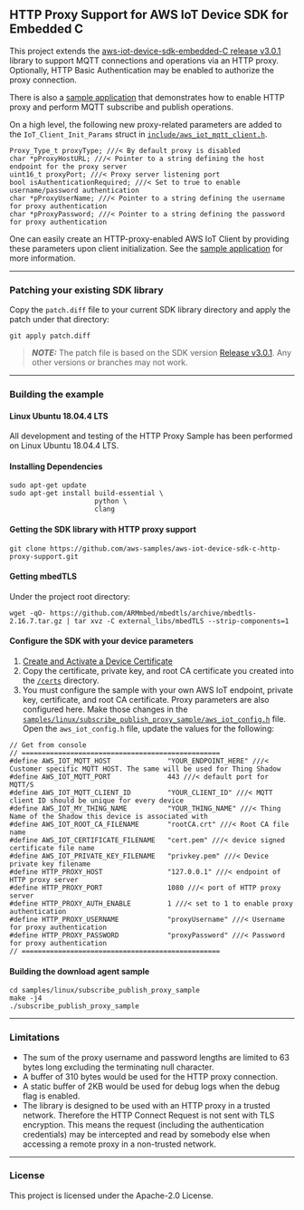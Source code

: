## HTTP Proxy Support for AWS IoT Device SDK for Embedded C

This project extends the [aws-iot-device-sdk-embedded-C release v3.0.1](https://github.com/aws/aws-iot-device-sdk-embedded-C/releases/tag/v3.0.1) library to support MQTT connections and operations via an HTTP proxy. Optionally, HTTP Basic Authentication may be enabled to authorize the proxy connection.

There is also a [sample application](https://github.com/aws-samples/aws-iot-device-sdk-embedded-C-http-proxy-support/tree/master/samples/linux/subscribe_publish_proxy_sample) that demonstrates how to enable HTTP proxy and perform MQTT subscribe and publish operations.

On a high level, the following new proxy-related parameters are added to the `IoT_Client_Init_Params` struct in [`include/aws_iot_mqtt_client.h`](https://github.com/aws-samples/aws-iot-device-sdk-embedded-c-http-proxy-support/blob/master/include/aws_iot_mqtt_client.h).


```
Proxy_Type_t proxyType; ///< By default proxy is disabled
char *pProxyHostURL; ///< Pointer to a string defining the host endpoint for the proxy server
uint16_t proxyPort; ///< Proxy server listening port
bool isAuthenticationRequired; ///< Set to true to enable username/password authentication
char *pProxyUserName; ///< Pointer to a string defining the username for proxy authentication
char *pProxyPassword; ///< Pointer to a string defining the password for proxy authentication
```


One can easily create an HTTP-proxy-enabled AWS IoT Client by providing these parameters upon client initialization. See the [sample application](https://github.com/aws-samples/aws-iot-device-sdk-embedded-C-http-proxy-support/tree/master/samples/linux/subscribe_publish_proxy_sample) for more information.
***

### Patching your existing SDK library

Copy the `patch.diff` file to your current SDK library directory and apply the patch under that directory:


```
git apply patch.diff
```


> ***NOTE:***  The patch file is based on the SDK version [Release v3.0.1](https://github.com/aws/aws-iot-device-sdk-embedded-C/releases/tag/v3.0.1). Any other versions or branches may not work.
***

### Building the example

#### Linux Ubuntu 18.04.4 LTS
All development and testing of the HTTP Proxy Sample has been performed on Linux Ubuntu 18.04.4 LTS.

#### Installing Dependencies


```
sudo apt-get update
sudo apt-get install build-essential \
                     python \
                     clang
```


#### Getting the SDK library with HTTP proxy support


```
git clone https://github.com/aws-samples/aws-iot-device-sdk-c-http-proxy-support.git
```



#### Getting mbedTLS
Under the project root directory:


```
wget -qO- https://github.com/ARMmbed/mbedtls/archive/mbedtls-2.16.7.tar.gz | tar xvz -C external_libs/mbedTLS --strip-components=1
```



#### Configure the SDK with your device parameters


1. [Create and Activate a Device Certificate](https://docs.aws.amazon.com/iot/latest/developerguide/create-device-certificate.html)
2. Copy the certificate, private key, and root CA certificate you created into the [`/certs`](https://github.com/aws-samples/aws-iot-device-sdk-embedded-C-http-proxy-support/tree/master/certs) directory.
3. You must configure the sample with your own AWS IoT endpoint, private key, certificate, and root CA certificate. Proxy parameters are also configured here. Make those changes in the [`samples/linux/subscribe_publish_proxy_sample/aws_iot_config.h`](https://github.com/aws-samples/aws-iot-device-sdk-embedded-C-http-proxy-support/blob/master/samples/linux/subscribe_publish_proxy_sample/aws_iot_config.h) file. Open the `aws_iot_config.h` file, update the values for the following:

```
// Get from console
// =================================================
#define AWS_IOT_MQTT_HOST              "YOUR_ENDPOINT_HERE" ///< Customer specific MQTT HOST. The same will be used for Thing Shadow
#define AWS_IOT_MQTT_PORT              443 ///< default port for MQTT/S
#define AWS_IOT_MQTT_CLIENT_ID         "YOUR_CLIENT_ID" ///< MQTT client ID should be unique for every device
#define AWS_IOT_MY_THING_NAME          "YOUR_THING_NAME" ///< Thing Name of the Shadow this device is associated with
#define AWS_IOT_ROOT_CA_FILENAME       "rootCA.crt" ///< Root CA file name
#define AWS_IOT_CERTIFICATE_FILENAME   "cert.pem" ///< device signed certificate file name
#define AWS_IOT_PRIVATE_KEY_FILENAME   "privkey.pem" ///< Device private key filename
#define HTTP_PROXY_HOST                "127.0.0.1" ///< endpoint of HTTP proxy server
#define HTTP_PROXY_PORT                1080 ///< port of HTTP proxy server
#define HTTP_PROXY_AUTH_ENABLE         1 ///< set to 1 to enable proxy authentication
#define HTTP_PROXY_USERNAME            "proxyUsername" ///< Username for proxy authentication
#define HTTP_PROXY_PASSWORD            "proxyPassword" ///< Password for proxy authentication
// =================================================
```



#### Building the download agent sample


```
cd samples/linux/subscribe_publish_proxy_sample
make -j4
./subscribe_publish_proxy_sample
```

***

### Limitations
* The sum of the proxy username and password lengths are limited to 63 bytes long excluding the terminating null character.
* A buffer of 310 bytes would be used for the HTTP proxy connection.
* A static buffer of 2KB would be used for debug logs when the debug flag is enabled.
* The library is designed to be used with an HTTP proxy in a trusted network. Therefore the HTTP Connect Request is not sent with TLS encryption. This means the request (including the authentication credentials) may be intercepted and read by somebody else when accessing a remote proxy in a non-trusted network.

***

### License

This project is licensed under the Apache-2.0 License.


